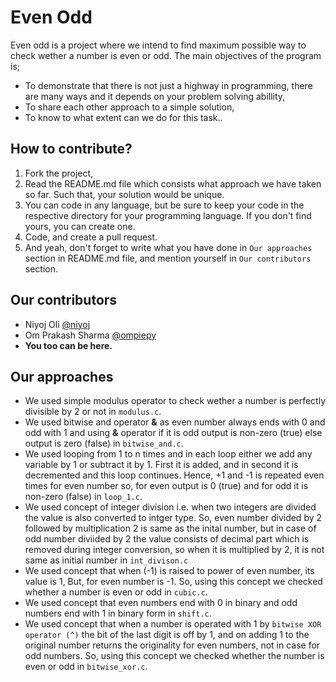 # Even Odd 
Even odd is a project where we intend to find maximum possible way to check wether a number is even or odd. The main objectives of the program is;
* To demonstrate that there is not just a highway in programming, there are many ways and it depends on your problem solving abillity,
* To share each other approach to a simple solution,
* To know to what extent can we do for this task..

## How to contribute?
1. Fork the project, 
2. Read the README.md file which consists what approach we have taken so far. Such that, your solution would be unique.
3. You can code in any language, but be sure to keep your code in the respective directory for your programming language. If you don't find yours, you can create one.
3. Code, and create a pull request.
4. And yeah, don't forget to write what you have done in `Our approaches` section in README.md file, and mention yourself in `Our contributors` section.

## Our contributors
* Niyoj Oli [@niyoj](https://github.com/niyoj)
* Om Prakash Sharma [@ompiepy](https://github.com/ompiepy)
* **You too can be here.**

## Our approaches
* We used simple modulus operator to check wether a number is perfectly divisible by 2 or not in `modulus.c`.
* We used bitwise and operator **&** as even number always ends with 0 and odd with 1 and using **&** operator if it is odd output is non-zero (true) else output is zero (false) in `bitwise_and.c`. 
* We used looping from 1 to n times and in each loop either we add any variable by 1 or subtract it by 1. First it is added, and in second it is decremented and this loop continues. Hence, +1 and -1 is repeated even times for even number so, for even output is 0 (true) and for odd it is non-zero (false) in `loop_1.c`.
* We used concept of integer division i.e. when two integers are divided the value is also converted to intger type. So, even number divided by 2 followed by multiplication 2 is same as the inital number, but in case of odd number diviided by 2 the value consists of decimal part which is removed during integer conversion, so when it is multiplied by 2, it is not same as initial number in `int_divison.c`
* We used concept that when (-1) is raised to power of even number, its value is 1, But, for even number is -1. So, using this concept we checked whether a number is even or odd in `cubic.c`.
* We used concept that even numbers end with 0 in binary and odd numbers end with 1 in binary form in `shift.c`.
* We used concept that when a number is operated with 1 by `bitwise XOR operator (^)` the bit of the last digit is off by 1, and on adding 1 to the original number returns the originality for even numbers, not in case for odd numbers. So, using this concept we checked whether the number is even or odd in `bitwise_xor.c`.